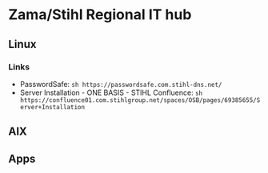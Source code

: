 # Zama/Stihl Regional IT hub

## Linux
### Links
- PasswordSafe:
  ``sh
  https://passwordsafe.com.stihl-dns.net/
  ``
- Server Installation - ONE BASIS - STIHL Confluence:
  ``sh
  https://confluence01.com.stihlgroup.net/spaces/OSB/pages/69385655/Server+Installation
  ``

 

## AIX

## Apps
